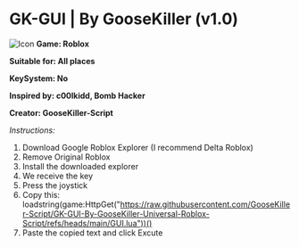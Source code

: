 # GK-GUI | By GooseKiller (v1.0)
![Icon](https://github.com/GooseKiller-Script/GK-Hub-By-GooseKiller-Universal-Roblox-Script/blob/main/GK-GUI-Icon.png)
**Game: Roblox**

**Suitable for: All places**

**KeySystem: No**

**Inspired by: c00lkidd, Bomb Hacker**

**Creator: GooseKiller-Script**

*Instructions:*

1. Download Google Roblox Explorer (I recommend Delta Roblox) 
2. Remove Original Roblox 
3. Install the downloaded explorer 
4. We receive the key
5. Press the joystick 
6. Copy this: loadstring(game:HttpGet("https://raw.githubusercontent.com/GooseKiller-Script/GK-GUI-By-GooseKiller-Universal-Roblox-Script/refs/heads/main/GUI.lua"))()
7. Paste the copied text and click Excute
